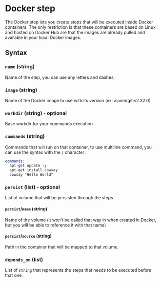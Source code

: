 # Docker step
The Docker step lets you create steps that will be executed inside Docker containers. The only restriction is that these containers are based on Linux and hosted on Docker Hub are that the images are already pulled and available in your local Docker images.

## Syntax

### `name` (string)
Name of the step, you can use any letters and dashes.

### `image` (string)
Name of the Docker image to use with its version (ex: alpine/git:v2.32.0)

### `workdir` (string) - optional
Base workdir for your commands execution

### `commands` (string)
Commands that will run on that container, to use multiline command, you can use the syntax with the `|` character :

```yaml
commands: |
  apt-get update -y
  apt-get install cowsay
  cowsay "Hello World"
```

### `persist` (list) - optional
List of volume that will be persisted through the steps

#### `persist`/`name` (string)
Name of the volume (it won't be called that way in when created in Docker, but you will be able to reference it  with that name)

#### `persist`/`source` (string)
Path in the container that will be mapped to that volume.

### `depends_on` (list)
List of `string` that represents the steps that needs to be executed before that one.

